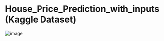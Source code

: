 # House_Price_Prediction_with_inputs (Kaggle Dataset)


![image](https://user-images.githubusercontent.com/113494449/211255502-b6ffafae-2185-4d4e-a991-70e728b79f94.png)
